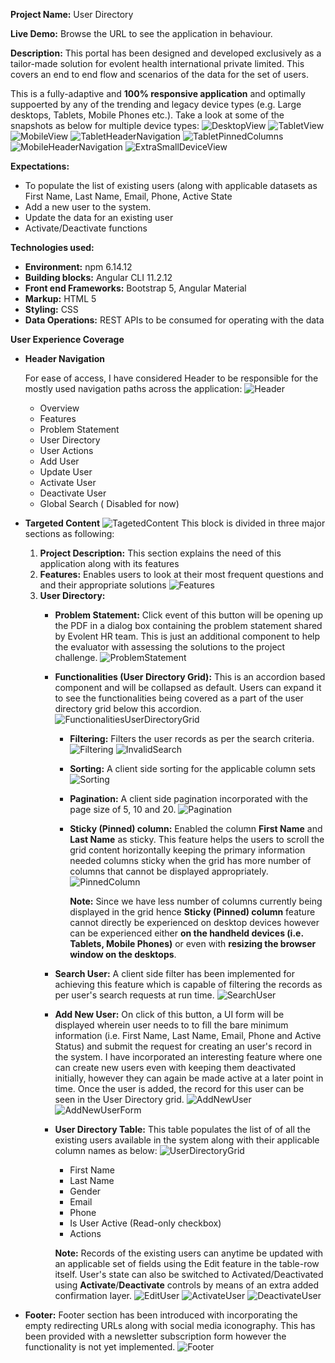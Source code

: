 **Project Name:** User Directory

**Live Demo:** Browse the URL <ToBeHostedUrl> to see the application in
behaviour.

**Description:** This portal has been designed and developed exclusively as a tailor-made solution for evolent health international private limited. This covers an end to end flow and scenarios of the data for the set of users.

This is a fully-adaptive and **100% responsive application** and optimally suppoerted by any of the trending and legacy device types (e.g. Large desktops, Tablets, Mobile Phones etc.). Take a look at some of the snapshots as below for multiple device types:
![DesktopView](https://raw.githubusercontent.com/Birthare/evolent-health/master/src/assets/images-document/FullView/DesktopView.jpg)
![TabletView](https://raw.githubusercontent.com/Birthare/evolent-health/master/src/assets/images-document/FullView/TabletView.jpg)
![MobileView](https://raw.githubusercontent.com/Birthare/evolent-health/master/src/assets/images-document/FullView/MobileView.jpg)
![TabletHeaderNavigation](https://raw.githubusercontent.com/Birthare/evolent-health/master/src/assets/images-document/FullView/TabletHeaderNavigation.jpg)
![TabletPinnedColumns](https://raw.githubusercontent.com/Birthare/evolent-health/master/src/assets/images-document/FullView/TabletPinnedColumns.jpg)
![MobileHeaderNavigation](https://raw.githubusercontent.com/Birthare/evolent-health/master/src/assets/images-document/FullView/MobileHeaderNavigation.jpg)
![ExtraSmallDeviceView](https://raw.githubusercontent.com/Birthare/evolent-health/master/src/assets/images-document/FullView/ExtraSmallDeviceView.jpg)

**Expectations:**
   - To populate the list of existing users (along with applicable datasets as First Name, Last Name, Email, Phone, Active State
   - Add a new user to the system.
   - Update the data for an existing user
   - Activate/Deactivate functions

**Technologies used:**
   - **Environment:** npm 6.14.12
   - **Building blocks:** Angular CLI 11.2.12
   - **Front end Frameworks:** Bootstrap 5, Angular Material
   - **Markup:** HTML 5
   - **Styling:** CSS
   - **Data Operations:** REST APIs to be consumed for operating with the data

**User Experience Coverage**
- **Header Navigation**

    For ease of access, I have considered Header to be responsible for the mostly used navigation paths across the application:
    ![Header](https://raw.githubusercontent.com/Birthare/evolent-health/master/src/assets/images-document/Header.JPG)

   - Overview
   - Features
   - Problem Statement
   - User Directory
   - User Actions
   - Add User
   - Update User
   - Activate User
   - Deactivate User
   - Global Search ( Disabled for now)


- **Targeted Content**
    ![TagetedContent](https://raw.githubusercontent.com/Birthare/evolent-health/master/src/assets/images-document/TargetedContent(Middle).png)
    This block is divided in three major sections as following:


   1. **Project Description:** This section explains the need of this application along with its features
   2. **Features:** Enables users to look at their most frequent questions and and their appropriate solutions
      ![Features](https://raw.githubusercontent.com/Birthare/evolent-health/master/src/assets/images-document/Features.JPG)
   4. **User Directory:**
      - **Problem Statement:** Click event of this button will be opening up the PDF in a dialog box containing the problem statement shared by Evolent HR team. This is just an additional component to help the evaluator with assessing the solutions to the project challenge.
          ![ProblemStatement](https://raw.githubusercontent.com/Birthare/evolent-health/master/src/assets/images-document/ProblemStatement.JPG)
      - **Functionalities (User Directory Grid):** This is an accordion based component and will be collapsed as default. Users can expand it to see the functionalities being covered as a part of the user directory grid below this accordion.
          ![FunctionalitiesUserDirectoryGrid](https://raw.githubusercontent.com/Birthare/evolent-health/master/src/assets/images-document/FunctionalitiesUserDirectoryGrid.JPG)
        - **Filtering:** Filters the user records as per the search criteria.
          ![Filtering](https://raw.githubusercontent.com/Birthare/evolent-health/master/src/assets/images-document/Filtering.JPG)
          ![InvalidSearch](https://raw.githubusercontent.com/Birthare/evolent-health/master/src/assets/images-document/InvalidSearch.JPG)
        - **Sorting:** A client side sorting for the applicable column sets
          ![Sorting](https://raw.githubusercontent.com/Birthare/evolent-health/master/src/assets/images-document/Sorting.JPG)
        - **Pagination:** A client side pagination incorporated with the page size of 5, 10 and 20.
          ![Pagination](https://raw.githubusercontent.com/Birthare/evolent-health/master/src/assets/images-document/Pagination.JPG)
        - **Sticky (Pinned) column:** Enabled the column **First Name** and **Last Name** as sticky. This feature helps the users to scroll the grid content horizontally keeping the primary information needed columns sticky when the grid has more number of columns that cannot be displayed appropriately.
          ![PinnedColumn](https://raw.githubusercontent.com/Birthare/evolent-health/master/src/assets/images-document/PinnedColumn.JPG)
        
            **Note:** Since we have less number of columns currently being displayed in the grid hence **Sticky (Pinned) column** feature cannot directly be experienced on desktop devices however can be experienced either **on the handheld devices (i.e. Tablets, Mobile Phones)** or even with **resizing the browser window on the desktops**.
        
      - **Search User:** A client side filter has been implemented for achieving this feature which is capable of filtering the records as per user's search requests at run time.
      ![SearchUser](https://raw.githubusercontent.com/Birthare/evolent-health/master/src/assets/images-document/SearchUser.JPG)
      - **Add New User:** On click of this button, a UI form will be displayed wherein user needs to to fill the bare minimum information (i.e. First Name, Last Name, Email, Phone and Active Status) and submit the request for creating an user's record in the system. I have incorporated an interesting feature where one can create new users even with keeping them deactivated initially, however they can again be made active at a later point in time. Once the user is added, the record for this user can be seen in the User Directory grid.
      ![AddNewUser](https://raw.githubusercontent.com/Birthare/evolent-health/master/src/assets/images-document/AddNewUser.JPG)
      ![AddNewUserForm](https://raw.githubusercontent.com/Birthare/evolent-health/master/src/assets/images-document/AddNewUserForm.JPG)
      - **User Directory Table:** This table populates the list of of all the existing users available in the system along with their applicable column names as below:
        ![UserDirectoryGrid](https://raw.githubusercontent.com/Birthare/evolent-health/master/src/assets/images-document/UserDirectoryGrid.JPG)
        - First Name
        - Last Name
        - Gender
        - Email
        - Phone
        - Is User Active (Read-only checkbox)
        - Actions

        **Note:** Records of the existing users can anytime be updated with an applicable set of fields using the Edit feature in the table-row itself. User's state can also be switched to Activated/Deactivated using **Activate**/**Deactivate** controls by means of an extra added confirmation layer.
        ![EditUser](https://raw.githubusercontent.com/Birthare/evolent-health/master/src/assets/images-document/EditUser.JPG)
        ![ActivateUser](https://raw.githubusercontent.com/Birthare/evolent-health/master/src/assets/images-document/ActivateUser.JPG)
        ![DeactivateUser](https://raw.githubusercontent.com/Birthare/evolent-health/master/src/assets/images-document/DeactivateUser.JPG)


- **Footer:** Footer section has been introduced with incorporating the empty redirecting URLs along with social media iconography. This has been provided with a newsletter subscription form however the functionality is not yet implemented.
  ![Footer](https://raw.githubusercontent.com/Birthare/evolent-health/master/src/assets/images-document/Footer.JPG)

